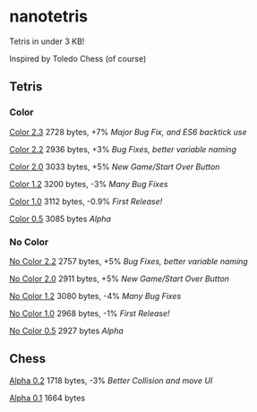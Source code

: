 # nanotetris

Tetris in under 3 KB!

Inspired by Toledo Chess (of course)

## Tetris

### Color

[Color 2.3](/tetris/color/2.3.html) 2728 bytes, +7% *Major Bug Fix, and ES6 backtick use*

[Color 2.2](/tetris/color/2.2.html) 2936 bytes, +3% *Bug Fixes, better variable naming*

[Color 2.0](/tetris/color/2.0.html) 3033 bytes, +5% *New Game/Start Over Button*

[Color 1.2](/tetris/color/1.2.html) 3200 bytes, -3% *Many Bug Fixes*

[Color 1.0](/tetris/color/1.0.html) 3112 bytes, -0.9% *First Release!*

[Color 0.5](/tetris/color/0.5.html) 3085 bytes *Alpha*

### No Color

[No Color 2.2](/tetris/nocolor/2.2.html) 2757 bytes, +5% *Bug Fixes, better variable naming*

[No Color 2.0](/tetris/nocolor/2.0.html) 2911 bytes, +5% *New Game/Start Over Button*

[No Color 1.2](/tetris/nocolor/1.2.html) 3080 bytes, -4% *Many Bug Fixes*

[No Color 1.0](/tetris/nocolor/1.0.html) 2968 bytes, -1% *First Release!*

[No Color 0.5](/tetris/nocolor/0.5.html) 2927 bytes *Alpha*

## Chess

[Alpha 0.2](/chess/a0.2.html) 1718 bytes, -3% *Better Collision and move UI*

[Alpha 0.1](/chess/a0.1.html) 1664 bytes 
